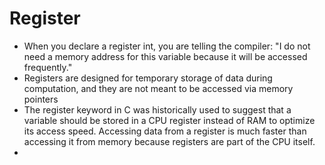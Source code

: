 # Register
- When you declare a register int, you are telling the compiler: "I do not need a memory address for this variable because it will be accessed frequently."
- Registers are designed for temporary storage of data during computation, and they are not meant to be accessed via memory pointers
- The register keyword in C was historically used to suggest that a variable should be stored in a CPU register instead of RAM to optimize its access speed. Accessing data from a register is much faster than accessing it from memory because registers are part of the CPU itself.
- 